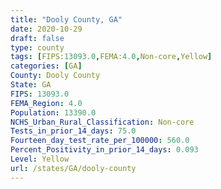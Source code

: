 ```yaml
---
title: "Dooly County, GA"
date: 2020-10-29
draft: false
type: county
tags: [FIPS:13093.0,FEMA:4.0,Non-core,Yellow]
categories: [GA]
County: Dooly County
State: GA
FIPS: 13093.0
FEMA_Region: 4.0
Population: 13390.0
NCHS_Urban_Rural_Classification: Non-core
Tests_in_prior_14_days: 75.0
Fourteen_day_test_rate_per_100000: 560.0
Percent_Positivity_in_prior_14_days: 0.093
Level: Yellow
url: /states/GA/dooly-county
---
```



